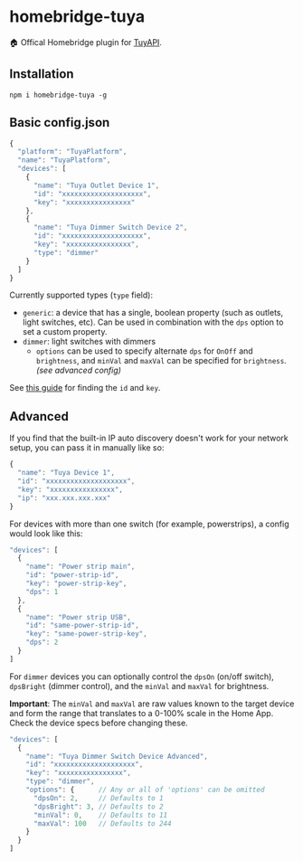 # homebridge-tuya

🏠 Offical Homebridge plugin for [TuyAPI](https://github.com/codetheweb/tuyapi).

## Installation

```
npm i homebridge-tuya -g
```

## Basic config.json

```javascript
{
  "platform": "TuyaPlatform",
  "name": "TuyaPlatform",
  "devices": [
    {
      "name": "Tuya Outlet Device 1",
      "id": "xxxxxxxxxxxxxxxxxxxx",
      "key": "xxxxxxxxxxxxxxxx"
    },
    {
      "name": "Tuya Dimmer Switch Device 2",
      "id": "xxxxxxxxxxxxxxxxxxxx",
      "key": "xxxxxxxxxxxxxxxx",
      "type": "dimmer"
    }
  ]
}
```

Currently supported types (`type` field):

- `generic`: a device that has a single, boolean property (such as outlets, light switches, etc). Can be used in combination with the `dps` option to set a custom property.
- `dimmer`: light switches with dimmers
  - `options` can be used to specify alternate `dps` for `OnOff` and `brightness`, and `minVal` and `maxVal` can be specified for `brightness`. _(see advanced config)_

See [this guide](https://github.com/codetheweb/tuyapi/blob/master/docs/SETUP.md) for finding the `id` and `key`.

## Advanced

If you find that the built-in IP auto discovery doesn't work for your network setup, you can pass it in manually like so:

```javascript
{
  "name": "Tuya Device 1",
  "id": "xxxxxxxxxxxxxxxxxxxx",
  "key": "xxxxxxxxxxxxxxxx",
  "ip": "xxx.xxx.xxx.xxx"
}
```

For devices with more than one switch (for example, powerstrips), a config would look like this:

```javascript
"devices": [
  {
    "name": "Power strip main",
    "id": "power-strip-id",
    "key": "power-strip-key",
    "dps": 1
  },
  {
    "name": "Power strip USB",
    "id": "same-power-strip-id",
    "key": "same-power-strip-key",
    "dps": 2
  }
]
```

For `dimmer` devices you can optionally control the `dpsOn` (on/off switch), `dpsBright` (dimmer control), and the `minVal` and `maxVal` for brightness.

**Important**: The `minVal` and `maxVal` are raw values known to the target device and form the range that translates to a 0-100% scale in the Home App. Check the device specs before changing these.

```javascript
"devices": [
  {
    "name": "Tuya Dimmer Switch Device Advanced",
    "id": "xxxxxxxxxxxxxxxxxxxx",
    "key": "xxxxxxxxxxxxxxxx",
    "type": "dimmer",
    "options": {      // Any or all of 'options' can be omitted
      "dpsOn": 2,     // Defaults to 1
      "dpsBright": 3, // Defaults to 2
      "minVal": 0,    // Defaults to 11
      "maxVal": 100   // Defaults to 244
    }
  }
]
```
